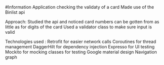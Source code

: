 #Information
Application checking the validaty of a card 
Made use of the Binlist api

Approach: Studied the api and noticed card numbers can be gotten from as little as for digits of the card
Used a validator class to make sure input is valid 

Technologies used : Retrofit for easier network calls
Coroutines for thread management
DaggerHilt for dependency injection
Expresso for UI testing
Mockito for mocking classes for testing 
Google material design
Navigation graph

